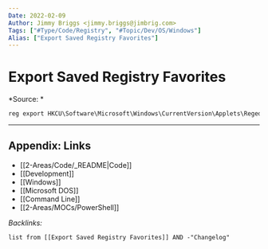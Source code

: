 ```yaml
---
Date: 2022-02-09
Author: Jimmy Briggs <jimmy.briggs@jimbrig.com>
Tags: ["#Type/Code/Registry", "#Topic/Dev/OS/Windows"]
Alias: ["Export Saved Registry Favorites"]
---
```


# Export Saved Registry Favorites

*Source: *

```powershell
reg export HKCU\Software\Microsoft\Windows\CurrentVersion\Applets\Regedit\Favorites registry-favorites.reg
```

***

## Appendix: Links

- [[2-Areas/Code/_README|Code]]
- [[Development]]
- [[Windows]]
- [[Microsoft DOS]]
- [[Command Line]]
- [[2-Areas/MOCs/PowerShell]]

*Backlinks:*

```dataview
list from [[Export Saved Registry Favorites]] AND -"Changelog"
```